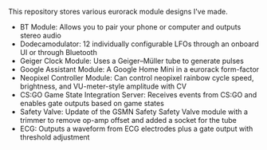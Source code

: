 This repository stores various eurorack module designs I've made.

* BT Module: Allows you to pair your phone or computer and outputs stereo audio
* Dodecamodulator: 12 individually configurable LFOs through an onboard UI or through Bluetooth
* Geiger Clock Module: Uses a Geiger–Müller tube to generate pulses
* Google Assistant Module: A Google Home Mini in a eurorack form-factor
* Neopixel Controller Module: Can control neopixel rainbow cycle speed, brightness, and VU-meter-style amplitude with CV
* CS:GO Game State Integration Server: Receives events from CS:GO and enables gate outputs based on game states
* Safety Valve: Update of the GSMN Safety Safety Valve module with a trimmer to remove op-amp offset and added a socket for the tube
* ECG: Outputs a waveform from ECG electrodes plus a gate output with threshold adjustment
